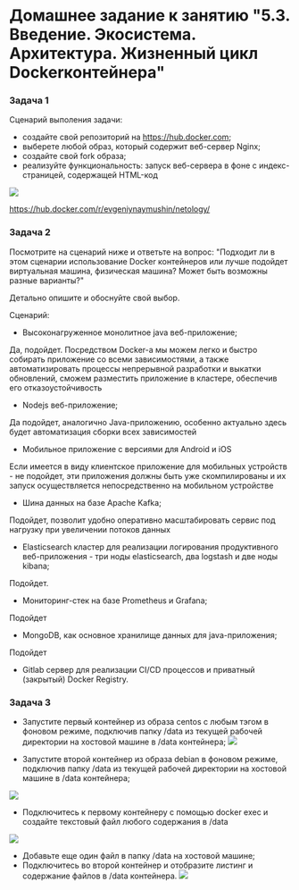 # Домашнее задание к занятию "5.3. Введение. Экосистема. Архитектура. Жизненный цикл Dockerконтейнера"

### Задача 1

Сценарий выполения задачи:
- создайте свой репозиторий на https://hub.docker.com;
- выберете любой образ, который содержит веб-сервер Nginx;
- создайте свой fork образа;
- реализуйте функциональность: запуск веб-сервера в фоне с индекс-страницей, содержащей HTML-код


![](https://b.radikal.ru/b18/2202/77/4b02770b714d.jpg)


https://hub.docker.com/r/evgeniynaymushin/netology/
### Задача 2
Посмотрите на сценарий ниже и ответьте на вопрос: "Подходит ли в этом сценарии использование Docker контейнеров или лучше подойдет виртуальная машина, физическая машина? Может быть возможны разные варианты?"

Детально опишите и обоснуйте свой выбор.

Сценарий:
- Высоконагруженное монолитное java веб-приложение;

Да, подойдет. Посредством Docker-а мы можем легко и быстро собирать приложение со всеми зависимостями, а также 
автоматизировать процессы непрерывной разработки и выкатки обновлений, сможем разместить приложение в кластере,
обеспечив его отказоустойчивость

- Nodejs веб-приложение;

Да подойдет, аналогично Java-приложению, особенно актуально здесь будет автоматизация сборки всех зависимостей

- Мобильное приложение c версиями для Android и iOS

Если имеется в виду клиентское приложение для мобильных устройств - не подойдет, эти приложения должны быть уже 
скомпилированы и их запуск осуществляется непосредственно на мобильном устройстве

- Шина данных на базе Apache Kafka;

Подойдет, позволит удобно оперативно масштабировать сервис под нагрузку при увеличении потоков данных

 - Elasticsearch кластер для реализации логирования продуктивного веб-приложения - три ноды elasticsearch, два logstash и 
две ноды kibana;

Подойдет.

- Мониторинг-стек на базе Prometheus и Grafana;

Подойдет

 - MongoDB, как основное хранилище данных для java-приложения;

Подойдет

 - Gitlab сервер для реализации CI/CD процессов и приватный (закрытый) Docker Registry.

### Задача 3
- Запустите первый контейнер из образа centos c любым тэгом в фоновом режиме, подключив папку /data из текущей рабочей 
директории на хостовой машине в /data контейнера;
![](https://b.radikal.ru/b28/2202/99/d6e1b6154041.jpg)

- Запустите второй контейнер из образа debian в фоновом режиме, подключив папку /data из текущей рабочей директории на 
хостовой машине в /data контейнера;

![](https://b.radikal.ru/b07/2202/38/0b19024329e7.jpg)
- Подключитесь к первому контейнеру с помощью docker exec и создайте текстовый файл любого содержания в /data

![](https://a.radikal.ru/a42/2202/20/7de4796cdd7c.jpg)

- Добавьте еще один файл в папку /data на хостовой машине;
- Подключитесь во второй контейнер и отобразите листинг и содержание файлов в /data контейнера.
![](https://c.radikal.ru/c03/2202/64/df441bd1ef2d.jpg)
